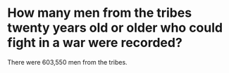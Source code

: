 # How many men from the tribes twenty years old or older who could fight in a war were recorded?

There were 603,550 men from the tribes.
